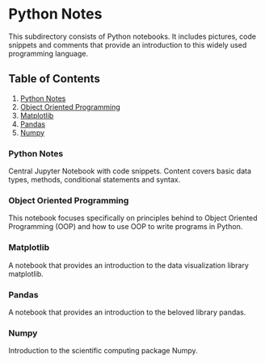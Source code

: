 # Python Notes

This subdirectory consists of Python notebooks. It includes pictures, code snippets and comments that provide an introduction to this widely used programming language.

## Table of Contents

1. [Python Notes]()
2. [Object Oriented Programming]()
3. [Matplotlib]()
4. [Pandas]()
5. [Numpy]()


### Python Notes

Central Jupyter Notebook with code snippets. Content covers basic data types, methods, conditional statements and syntax.

### Object Oriented Programming

This notebook focuses specifically on principles behind to Object Oriented Programming (OOP) and how to use OOP to write programs in Python.

### Matplotlib

A notebook that provides an introduction to the data visualization library matplotlib.

### Pandas

A notebook that provides an introduction to the beloved library pandas. 


### Numpy

Introduction to the scientific computing package Numpy.


